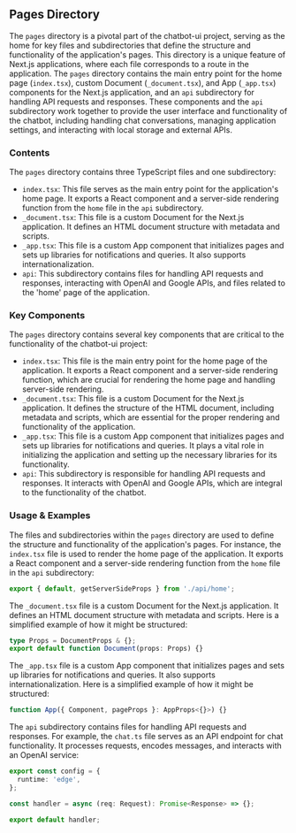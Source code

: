 
## Pages Directory

The `pages` directory is a pivotal part of the chatbot-ui project, serving as the home for key files and subdirectories that define the structure and functionality of the application's pages. This directory is a unique feature of Next.js applications, where each file corresponds to a route in the application. The `pages` directory contains the main entry point for the home page (`index.tsx`), custom Document (`_document.tsx`), and App (`_app.tsx`) components for the Next.js application, and an `api` subdirectory for handling API requests and responses. These components and the `api` subdirectory work together to provide the user interface and functionality of the chatbot, including handling chat conversations, managing application settings, and interacting with local storage and external APIs.

### Contents

The `pages` directory contains three TypeScript files and one subdirectory:

- `index.tsx`: This file serves as the main entry point for the application's home page. It exports a React component and a server-side rendering function from the `home` file in the `api` subdirectory.
- `_document.tsx`: This file is a custom Document for the Next.js application. It defines an HTML document structure with metadata and scripts.
- `_app.tsx`: This file is a custom App component that initializes pages and sets up libraries for notifications and queries. It also supports internationalization.
- `api`: This subdirectory contains files for handling API requests and responses, interacting with OpenAI and Google APIs, and files related to the 'home' page of the application.

### Key Components

The `pages` directory contains several key components that are critical to the functionality of the chatbot-ui project:

- `index.tsx`: This file is the main entry point for the home page of the application. It exports a React component and a server-side rendering function, which are crucial for rendering the home page and handling server-side rendering.
- `_document.tsx`: This file is a custom Document for the Next.js application. It defines the structure of the HTML document, including metadata and scripts, which are essential for the proper rendering and functionality of the application.
- `_app.tsx`: This file is a custom App component that initializes pages and sets up libraries for notifications and queries. It plays a vital role in initializing the application and setting up the necessary libraries for its functionality.
- `api`: This subdirectory is responsible for handling API requests and responses. It interacts with OpenAI and Google APIs, which are integral to the functionality of the chatbot.

### Usage & Examples

The files and subdirectories within the `pages` directory are used to define the structure and functionality of the application's pages. For instance, the `index.tsx` file is used to render the home page of the application. It exports a React component and a server-side rendering function from the `home` file in the `api` subdirectory:

```typescript
export { default, getServerSideProps } from './api/home';
```

The `_document.tsx` file is a custom Document for the Next.js application. It defines an HTML document structure with metadata and scripts. Here is a simplified example of how it might be structured:

```typescript
type Props = DocumentProps & {};
export default function Document(props: Props) {}
```

The `_app.tsx` file is a custom App component that initializes pages and sets up libraries for notifications and queries. It also supports internationalization. Here is a simplified example of how it might be structured:

```typescript
function App({ Component, pageProps }: AppProps<{}>) {}
```

The `api` subdirectory contains files for handling API requests and responses. For example, the `chat.ts` file serves as an API endpoint for chat functionality. It processes requests, encodes messages, and interacts with an OpenAI service:

```typescript
export const config = {
  runtime: 'edge',
};

const handler = async (req: Request): Promise<Response> => {};

export default handler;
```
